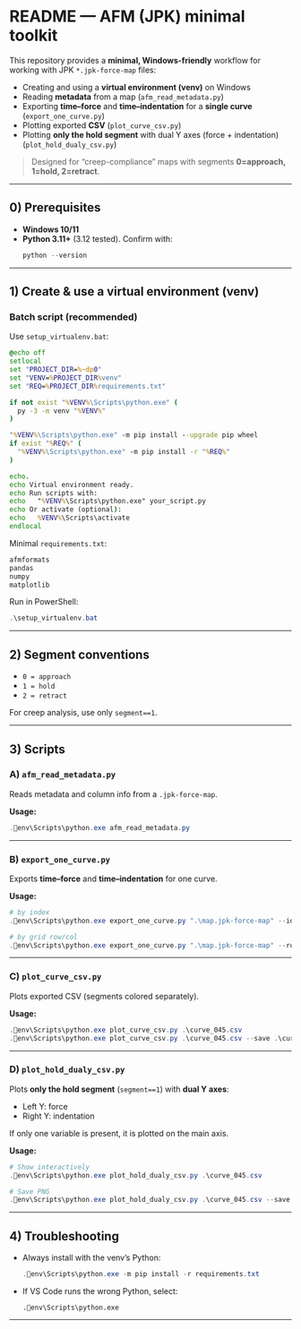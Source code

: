 # README — AFM (JPK) minimal toolkit

This repository provides a **minimal, Windows-friendly** workflow for working with JPK `*.jpk-force-map` files:

- Creating and using a **virtual environment (venv)** on Windows
- Reading **metadata** from a map (`afm_read_metadata.py`)
- Exporting **time–force** and **time–indentation** for a **single curve** (`export_one_curve.py`)
- Plotting exported **CSV** (`plot_curve_csv.py`)
- Plotting **only the hold segment** with dual Y axes (force + indentation) (`plot_hold_dualy_csv.py`)

> Designed for “creep-compliance” maps with segments **0=approach, 1=hold, 2=retract**.

---

## 0) Prerequisites

- **Windows 10/11**
- **Python 3.11+** (3.12 tested). Confirm with:
  ```powershell
  python --version
  ```

---

## 1) Create & use a virtual environment (venv)

### Batch script (recommended)
Use `setup_virtualenv.bat`:

```bat
@echo off
setlocal
set "PROJECT_DIR=%~dp0"
set "VENV=%PROJECT_DIR%venv"
set "REQ=%PROJECT_DIR%requirements.txt"

if not exist "%VENV%\Scripts\python.exe" (
  py -3 -m venv "%VENV%"
)

"%VENV%\Scripts\python.exe" -m pip install --upgrade pip wheel
if exist "%REQ%" (
  "%VENV%\Scripts\python.exe" -m pip install -r "%REQ%"
)

echo.
echo Virtual environment ready.
echo Run scripts with:
echo   "%VENV%\Scripts\python.exe" your_script.py
echo Or activate (optional):
echo   %VENV%\Scripts\activate
endlocal
```

Minimal `requirements.txt`:
```txt
afmformats
pandas
numpy
matplotlib
```

Run in PowerShell:
```powershell
.\setup_virtualenv.bat
```

---

## 2) Segment conventions

- `0 = approach`
- `1 = hold`
- `2 = retract`

For creep analysis, use only `segment==1`.

---

## 3) Scripts

### A) `afm_read_metadata.py`
Reads metadata and column info from a `.jpk-force-map`.

**Usage:**
```powershell
.env\Scripts\python.exe afm_read_metadata.py
```

---

### B) `export_one_curve.py`
Exports **time–force** and **time–indentation** for one curve.

**Usage:**
```powershell
# by index
.env\Scripts\python.exe export_one_curve.py ".\map.jpk-force-map" --idx 45 --units nm-nN --out curve_045.csv

# by grid row/col
.env\Scripts\python.exe export_one_curve.py ".\map.jpk-force-map" --row 3 --col 5 --units SI --out curve_r3_c5.csv
```

---

### C) `plot_curve_csv.py`
Plots exported CSV (segments colored separately).

**Usage:**
```powershell
.env\Scripts\python.exe plot_curve_csv.py .\curve_045.csv
.env\Scripts\python.exe plot_curve_csv.py .\curve_045.csv --save .\curve_045
```

---

### D) `plot_hold_dualy_csv.py`
Plots **only the hold segment** (`segment==1`) with **dual Y axes**:  
- Left Y: force  
- Right Y: indentation  

If only one variable is present, it is plotted on the main axis.

**Usage:**
```powershell
# Show interactively
.env\Scripts\python.exe plot_hold_dualy_csv.py .\curve_045.csv

# Save PNG
.env\Scripts\python.exe plot_hold_dualy_csv.py .\curve_045.csv --save .\curve_045_hold.png
```

---

## 4) Troubleshooting

- Always install with the venv’s Python:
  ```powershell
  .env\Scripts\python.exe -m pip install -r requirements.txt
  ```

- If VS Code runs the wrong Python, select:
  ```
  .env\Scripts\python.exe
  ```

---
